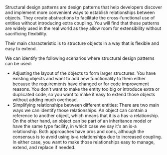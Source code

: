 Structural design patterns are design patterns that help developers discover and implement more convenient ways to establish relationships between objects. They create abstractions to facilitate the cross-functional use of entities without introducing extra coupling. You will find that these patterns are widely used in the real world as they allow room for extensibility without sacrificing flexibility.

Their main characteristic is to structure objects in a way that is flexible and easy to extend.

We can identify the following scenarios where structural design patterns can be used:

- Adjusting the layout of the objects to form larger structures:
  You have existing objects and want to add new functionality to them either because the requirements have changed or for code improvement reasons. You don't want to make the entity too big or introduce extra or duplicated code, so you want to make it easy to extend those objects without adding much overhead.
- Simplifying relationships between different entities: There are two main ways we can identify those relationships. An object can contain a reference to another object, which means that it is a has-a relationship. On the other hand, an object can be part of an inheritance model or have the same type facility, in which case we say it's an is-a relationship. Both approaches have pros and cons, although the consensus is to avoid using is-a relationships due to increased coupling. In either case, you want to make those relationships easy to manage, extend, and replace if needed.

